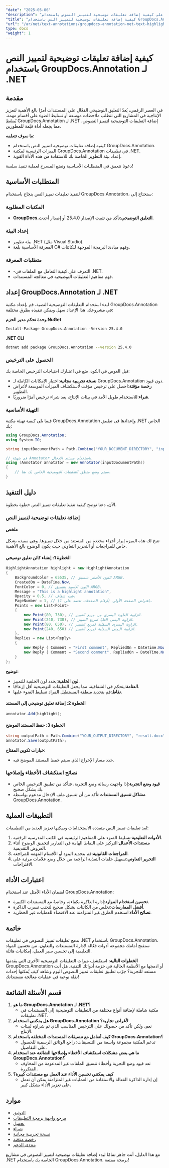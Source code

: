 ```yaml
---
"date": "2025-05-06"
"description": "تعرّف على كيفية إضافة تعليقات توضيحية لتمييز النصوص باستخدام GroupDocs.Annotation لـ .NET. حسّن تعاونك في المستندات وحسّن إنتاجيتك مع هذا الدليل الشامل."
"title": "كيفية إضافة تعليقات توضيحية لتمييز النص باستخدام GroupDocs.Annotation لـ .NET"
"url": "/ar/net/text-annotations/groupdocs-annotation-net-text-highlight/"
type: docs
"weight": 1
---
```


# كيفية إضافة تعليقات توضيحية لتمييز النص باستخدام GroupDocs.Annotation لـ .NET

## مقدمة
في العصر الرقمي، يُعدّ التعليق التوضيحي الفعّال على المستندات أمرًا بالغ الأهمية لتعزيز الإنتاجية في المشاريع التي تتطلب ملاحظات موسعة أو تسليط الضوء على أقسام مهمة. يُبسّط GroupDocs.Annotation لـ .NET إضافة التعليقات التوضيحية لتمييز النصوص، مما يجعله أداة قيّمة للمطورين.

**ما سوف تتعلمه:**
- كيفية إضافة تعليقات توضيحية لتمييز النص باستخدام GroupDocs.Annotation.
- الميزات الرئيسية لمكتبة GroupDocs.Annotation في تطبيقات .NET.
- إعداد بيئة التطوير الخاصة بك للاستفادة من هذه الأداة القوية.

دعونا نتعمق في المتطلبات الأساسية ونضع المسرح لعملية تنفيذ سلسة!

## المتطلبات الأساسية
لتنفيذ تعليقات تمييز النص بنجاح باستخدام GroupDocs.Annotation، ستحتاج إلى:

### المكتبات المطلوبة
- **GroupDocs.التعليق التوضيحي**:تأكد من تثبيت الإصدار 25.4.0 أو إصدار أحدث.

### إعداد البيئة
- بيئة تطوير .NET (مثل Visual Studio).
- المعرفة الأساسية بلغة C# وفهم مبادئ البرمجة الموجهة للكائنات.

### متطلبات المعرفة
- -التعرف على كيفية التعامل مع الملفات في .NET.
- فهم مفاهيم التعليقات التوضيحية في معالجة المستندات.

## إعداد GroupDocs.Annotation لـ .NET
لبدء استخدام التعليقات التوضيحية النصية، قم بإعداد مكتبة GroupDocs.Annotation في مشروعك. هذا الإعداد سهل ويمكن تنفيذه بطرق مختلفة:

**وحدة تحكم مدير الحزم NuGet**
```shell
Install-Package GroupDocs.Annotation -Version 25.4.0
```

**.NET CLI**
```bash
dotnet add package GroupDocs.Annotation --version 25.4.0
```

### الحصول على الترخيص
قبل الغوص في الكود، ضع في اعتبارك احتياجات الترخيص الخاصة بك:
- **نسخة تجريبية مجانية**:اختبار الإمكانات الكاملة لـ GroupDocs.Annotation دون قيود.
- **رخصة مؤقتة**:احصل على ترخيص مؤقت لاستكشاف الميزات الموسعة لأغراض التطوير.
- **شراء**:للاستخدام طويل الأمد في بيئات الإنتاج، يعد شراء ترخيص أمرًا ضروريًا.

### التهيئة الأساسية
فيما يلي كيفية تهيئة مكتبة GroupDocs.Annotation وإعدادها في تطبيق .NET الخاص بك:
```csharp
using GroupDocs.Annotation;
using System.IO;

string inputDocumentPath = Path.Combine("YOUR_DOCUMENT_DIRECTORY", "input.docx");

// قم بتهيئة Annotator باستخدام مستند الإدخال.
using (Annotator annotator = new Annotator(inputDocumentPath))
{
    // سيتم وضع منطق التعليقات التوضيحية الخاص بك هنا.
}
```

## دليل التنفيذ
الآن، دعنا نوضح كيفية تنفيذ تعليقات تمييز النص خطوة بخطوة.

### إضافة تعليقات توضيحية لتمييز النص
#### ملخص
تتيح لك هذه الميزة إبراز أجزاء محددة من المستند من خلال تمييزها. وهي مفيدة بشكل خاص للمراجعات أو التحرير التعاوني حيث يكون الوضوح بالغ الأهمية.

#### الخطوة 1: إنشاء كائن تعليق توضيحي
```csharp
HighlightAnnotation highlight = new HighlightAnnotation
{
    BackgroundColor = 65535, // اللون الأصفر بتنسيق ARGB.
    CreatedOn = DateTime.Now,
    FontColor = 0, // اللون الأسود بتنسيق ARGB.
    Message = "This is a highlight annotation",
    Opacity = 0.5, // شبه شفاف.
    PageNumber = 1, // بافتراض الصفحة الأولى (أرقام الصفحات تعتمد على 1).
    Points = new List<Point>
    {
        new Point(80, 730), // الزاوية العلوية اليسرى من مربع التمييز.
        new Point(240, 730), // الزاوية اليمنى العليا لمربع التمييز.
        new Point(80, 650), // الزاوية اليسرى السفلية لمربع التمييز.
        new Point(240, 650) // الزاوية اليمنى السفلية لمربع التمييز.
    },
    Replies = new List<Reply>
    {
        new Reply { Comment = "First comment", RepliedOn = DateTime.Now },
        new Reply { Comment = "Second comment", RepliedOn = DateTime.Now }
    }
};
```
**توضيح:**
- **لون الخلفية**:يحدد لون الخلفية للتمييز.
- **العتامة**:يتحكم في الشفافية، مما يجعل التعليقات التوضيحية أقل إزعاجًا.
- **نقاط**:قم بتحديد منطقة المستطيل المراد تسليط الضوء عليها.

#### الخطوة 2: إضافة تعليق توضيحي إلى المستند
```csharp
annotator.Add(highlight);
```

#### الخطوة 3: حفظ المستند الموضح
```csharp
string outputPath = Path.Combine("YOUR_OUTPUT_DIRECTORY", "result.docx");
annotator.Save(outputPath);
```
**خيارات تكوين المفتاح:**
- حدد مسار الإخراج الذي سيتم حفظ المستند الموضح فيه.

### نصائح استكشاف الأخطاء وإصلاحها
- **قيود وضع التجربة**:إذا واجهت رسالة وضع التجربة، فتأكد من تطبيق الترخيص الخاص بك بشكل صحيح.
- **مشاكل تنسيق المستندات**:تأكد من أن تنسيق ملف الإدخال مدعوم بواسطة GroupDocs.Annotation.

## التطبيقات العملية
تُعد تعليقات تمييز النص متعددة الاستخدامات ويمكنها تعزيز العديد من التطبيقات:
1. **الأدوات التعليمية**:تسليط الضوء على المفاهيم الرئيسية في الكتب المدرسية الرقمية.
2. **مستندات الأعمال**:التركيز على النقاط الهامة في التقارير لتحقيق الوضوح أثناء العروض التقديمية.
3. **المراجعات القانونية**:قم بتحديد البنود أو الأقسام المهمة للمراجعة.
4. **التحرير التعاوني**:تسهيل حلقات التغذية الراجعة من خلال وضع علامات مرئية على الاقتراحات.

## اعتبارات الأداء
لضمان الأداء الأمثل عند استخدام GroupDocs.Annotation:
- **تحسين استخدام الموارد**:إدارة الذاكرة بكفاءة، وخاصةً مع المستندات الكبيرة.
- **أفضل الممارسات**:تخلص من الكائنات بشكل صحيح لتجنب تسرب الذاكرة.
- **نصائح الأداء**:استخدم الطرق غير المتزامنة عند الاقتضاء للعمليات غير الحظرية.

## خاتمة
بدمج تعليقات تمييز النصوص في تطبيقات .NET باستخدام GroupDocs.Annotation، ستفتح أمامك مجموعة أدوات فعّالة لإدارة المستندات والتعاون. من تحسين المواد التعليمية إلى تحسين سير العمل، إمكانيات هائلة.

**الخطوات التالية:**
استكشف ميزات التعليقات التوضيحية الأخرى التي يقدمها GroupDocs.Annotation أو ادمجها مع الأنظمة الحالية في حزمة أدواتك التقنية. هل أنت مستعد للتجربة؟ جرّب تطبيق تعليقات تمييز النصوص اليوم وشاهد كيف يُمكنها إحداث نقلة نوعية في عمليات معالجة مستنداتك!

## قسم الأسئلة الشائعة
1. **ما هو GroupDocs.Annotation لـ .NET؟**
   - مكتبة شاملة لإضافة أنواع مختلفة من التعليقات التوضيحية إلى المستندات في تطبيقات .NET.
2. **هل يمكنني استخدام GroupDocs.Annotation لأغراض تجارية؟**
   - نعم، ولكن تأكد من حصولك على الترخيص المناسب الذي تم شراؤه لبيئات الإنتاج.
3. **كيف أتعامل مع تنسيقات المستندات المختلفة باستخدام GroupDocs.Annotation؟**
   - تدعم المكتبة مجموعة واسعة من التنسيقات؛ راجع الوثائق الرسمية للحصول على التفاصيل.
4. **ما هي بعض مشكلات استكشاف الأخطاء وإصلاحها الشائعة عند استخدام GroupDocs.Annotation؟**
   - تعد قيود وضع التجربة وأخطاء تنسيق الملفات غير المدعومة من المخاوف المتكررة.
5. **كيف يمكنني تحسين الأداء عند العمل مع مستندات كبيرة؟**
   - إن إدارة الذاكرة الفعالة والاستفادة من العمليات غير المتزامنة يمكن أن تعمل على تعزيز الأداء بشكل كبير.

## موارد
- [التوثيق](https://docs.groupdocs.com/annotation/net/)
- [مرجع واجهة برمجة التطبيقات](https://reference.groupdocs.com/annotation/net/)
- [تحميل](https://releases.groupdocs.com/annotation/net/)
- [شراء](https://purchase.groupdocs.com/buy)
- [نسخة تجريبية مجانية](https://releases.groupdocs.com/annotation/net/)
- [رخصة مؤقتة](https://purchase.groupdocs.com/temporary-license/)
- [منتدى الدعم](https://forum.groupdocs.com/c/annotation/) 

مع هذا الدليل، أنت جاهز تمامًا لبدء إضافة تعليقات توضيحية لتمييز النصوص في مشاريع .NET الخاصة بك باستخدام GroupDocs.Annotation. برمجة ممتعة!